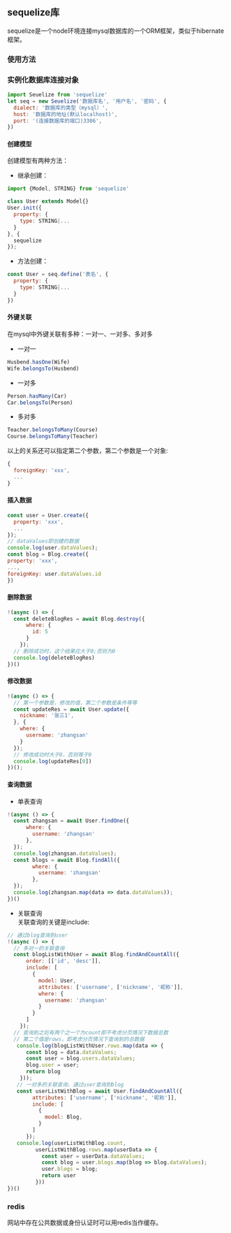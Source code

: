 ## sequelize库
sequelize是一个node环境连接mysql数据库的一个ORM框架，类似于hibernate框架。
### 使用方法
### 实例化数据库连接对象
```javascript
import Seuelize from 'sequelize'
let seq = new Seuelize('数据库名', '用户名', '密码', {
  dialect: '数据库的类型（mysql）',
  host: '数据库的地址(默认localhost)',
  port: '(连接数据库的端口)3306',
})
```
#### 创建模型
创建模型有两种方法：
+ 继承创建：
```javascript
import {Model, STRING} from 'sequelize'

class User extends Model{}
User.init({
  property: {
    type: STRING|...
  }
}, {
  sequelize
});
```  
+ 方法创建：
```javascript
const User = seq.define('表名', {
  property: {
    type: STRING|...
  }
})
```
#### 外键关联
在mysql中外键关联有多种：一对一、一对多、多对多
+ 一对一
```javascript
Husbend.hasOne(Wife)
Wife.belongsTo(Husbend)
```
+ 一对多
```javascript
Person.hasMany(Car)
Car.belongsTo(Person)
```
+ 多对多
```javascript
Teacher.belongsToMany(Course)
Course.belongsToMany(Teacher)
```
以上的关系还可以指定第二个参数，第二个参数是一个对象:
```javascript
{
  foreignKey: 'xxx',
  ...
}
```
#### 插入数据
```javascript
const user = User.create({
  property: 'xxx',
  ...
});
// dataValues即创建的数据
console.log(user.dataValues);
const blog = Blog.create({
property: 'xxx',
...,
foreignKey: user.dataValues.id
})
```
#### 删除数据
```javascript
!(async () => {
  const deleteBlogRes = await Blog.destroy({
      where: {
        id: 5
      }
    });
  // 删除成功时，这个结果应大于0;否则为0
  console.log(deleteBlogRes)
})()
```
#### 修改数据
```javascript
!(async () => {
  // 第一个参数是，修改的值，第二个参数是条件等等
  const updateRes = await User.update({
    nickname: '张三1',
  }, {
    where: {
      username: 'zhangsan'
    }
  });
  // 修改成功时大于0，否则等于0
  console.log(updateRes[0])
})();
```
#### 查询数据
+ 单表查询
```javascript
!(async () => {
  const zhangsan = await User.findOne({
      where: {
        username: 'zhangsan'
      },
  });
  console.log(zhangsan.dataValues);
  const blogs = await Blog.findAll({
        where: {
          username: 'zhangsan'
        },
  });
  console.log(zhangsan.map(data => data.dataValues));
})()
```
+ 关联查询  
关联查询的关键是include:
```javascript
// 通过blog查询到user
!(async () => {
  // 多对一的关联查询
  const blogListWithUser = await Blog.findAndCountAll({
      order: [['id', 'desc']],
      include: [
        {
          model: User,
          attributes: ['username', ['nickname', '昵称']],
          where: {
            username: 'zhangsan'
          }
        }
      ]
    });
  // 查询到之后有两个之一个为count即不考虑分页情况下数据总数
  // 第二个值是rows，即考虑分页情况下查询到的总数据
   console.log(blogListWithUser.rows.map(data => {
      const blog = data.dataValues;
      const user = blog.users.dataValues;
      blog.user = user;
      return blog
    }));
   // 一对多的关联查询，通过user查询到blog
   const userListWithBlog = await User.findAndCountAll({
        attributes: ['username', ['nickname', '昵称']],
        include: [
          {
            model: Blog,
          }
        ]
      });
   console.log(userListWithBlog.count,
         userListWithBlog.rows.map(userData => {
           const user = userData.dataValues;
           const blog = user.blogs.map(blog => blog.dataValues);
           user.blogs = blog;
           return user
         }))
})()
```
### redis
网站中存在公共数据或身份认证时可以用redis当作缓存。
